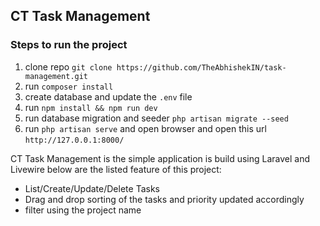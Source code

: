 
## CT Task Management

### Steps to run the project
1. clone repo `git clone https://github.com/TheAbhishekIN/task-management.git` 
2. run `composer install` 
3. create database and update the `.env` file
4.  run `npm install && npm run dev`
5. run database migration and seeder `php artisan migrate --seed`
6. run `php artisan serve` and open browser and open this url `http://127.0.0.1:8000/`


CT Task Management is the simple application is build using Laravel and Livewire below are the listed feature of this project: 
- List/Create/Update/Delete Tasks
- Drag and drop sorting of the tasks and priority updated accordingly
- filter using the project name
